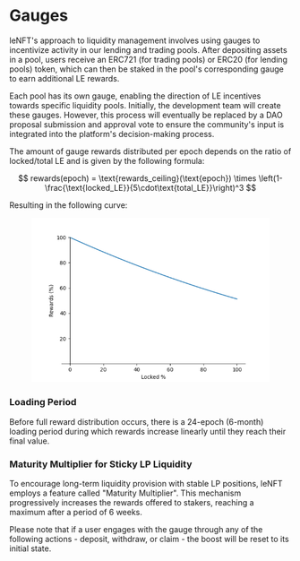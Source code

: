 # Gauges

leNFT's approach to liquidity management involves using gauges to incentivize activity in our lending and trading pools. After depositing assets in a pool, users receive an ERC721 (for trading pools) or ERC20 (for lending pools) token, which can then be staked in the pool's corresponding gauge to earn additional LE rewards.

Each pool has its own gauge, enabling the direction of LE incentives towards specific liquidity pools. Initially, the development team will create these gauges. However, this process will eventually be replaced by a DAO proposal submission and approval vote to ensure the community's input is integrated into the platform's decision-making process.

The amount of gauge rewards distributed per epoch depends on the ratio of locked/total LE and is given by the following formula:

$$
rewards(epoch) = \text{rewards_ceiling}(\text{epoch}) \times \left(1-\frac{\text{locked_LE}}{5\cdot\text{total_LE}}\right)^3
$$

Resulting in the following curve:

<figure><img src="../.gitbook/assets/rewards.png" alt=""><figcaption></figcaption></figure>

### Loading Period

Before full reward distribution occurs, there is a 24-epoch (6-month) loading period during which rewards increase linearly until they reach their final value.

### Maturity Multiplier for Sticky LP Liquidity

To encourage long-term liquidity provision with stable LP positions, leNFT employs a feature called "Maturity Multiplier". This mechanism progressively increases the rewards offered to stakers, reaching a maximum after a period of 6 weeks.

Please note that if a user engages with the gauge through any of the following actions - deposit, withdraw, or claim - the boost will be reset to its initial state.

